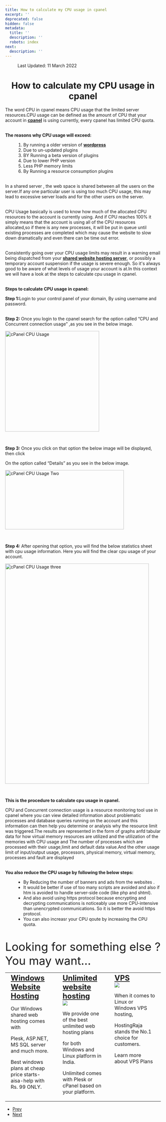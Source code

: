 ```yaml
---
title: How to calculate my CPU usage in cpanel
excerpt: ''
deprecated: false
hidden: false
metadata:
  title: ''
  description: ''
  robots: index
next:
  description: ''
---
```

<div class="page-header">
</div>
<dl class="article-info muted">
<dt class="article-info-term">
</dt>
<dd class="modified">
<span class="icon-calendar" aria-hidden="true"></span>
<time datetime="2022-03-11T10:48:47+00:00" itemprop="dateModified">
Last Updated: 11 March 2022 </time>
</dd>
</dl>
<div itemprop="articleBody">
<h1 style="text-align: center;"><strong><span id="docs-internal-guid-cb9ef273-7fff-01ba-64b7-d421e57e7910">How to calculate my CPU usage in cpanel</span></strong></h1>
<div>
<p dir="ltr">The word CPU in cpanel means  CPU usage that the limited server resources.CPU usage can be defined as the amount of CPU that your account in <a href="/cpanel-article/cpanel-hosting"><strong>cpanel</strong></a> is using currently, every cpanel has limited CPU quota.</p>
<p dir="ltr"><strong><br/>The reasons why CPU usage will exceed:</strong></p>
<ol style="margin-left: 35px;">
<li>By running a older version of <a href="https://www.hostingraja.in/hosting/wordpress-hosting/"><strong>wordpress</strong></a></li>
<li>Due to un-updated plugins</li>
<li>BY Running a beta version of plugins</li>
<li>Due to lower PHP version</li>
<li>Less PHP memory limits</li>
<li>By Running a resource consumption plugins</li>
</ol>
<p dir="ltr"><br/>In a shared server , the web space is shared between all the users on the server.If any one particular user is using too much CPU usage, this may lead to excessive server loads  and for the other users on the server.</p>
<p dir="ltr"><br/>CPU Usage basically is used to know  how much of the allocated CPU resources to the account is currently using. And if CPU reaches 100% it simply means that the account is using all of the CPU resources allocated,so if there is any new processes, it will be put in queue until existing processes are completed which may cause the website to slow down dramatically and even there can  be time out error.</p>
<p dir="ltr"><br/>Consistently going over your CPU usage limits may result in a warning email being dispatched from your <a href="https://www.hostingraja.in/"><strong>shared website hosting server</strong></a>, or possibly a temporary account suspension if the usage is severe enough. So it's always good to be aware of what levels of usage your account is at.In this context we will have a look at the steps to calculate cpu usage in cpanel.</p>
<p dir="ltr"><strong><br/>Steps to calculate CPU usage in cpanel:</strong></p>
<p dir="ltr"><strong>Step 1:</strong>Login to your control panel of your domain, By using username and password.<br/><br/></p>
<p dir="ltr"><strong>Step 2: </strong>Once you login to the cpanel search for the option called “CPU and Concurrent connection usage” ,as you see in the below image.</p>
<p dir="ltr"><img src="https://image.hostingraja.in/images/articles/aisa-help/calculate-cpu-usage-one.png" alt="cPanel CPU Usage" width="304" height="324" border="0" /></p>
<strong><strong><br/></strong></strong>
<p dir="ltr"><strong>Step 3: </strong>Once you click on that option the below image will be displayed, then click</p>
<p dir="ltr">On the option called “Details” as you see in the below image.</p>
<p dir="ltr"><img src="https://image.hostingraja.in/images/articles/aisa-help/calculate-cpu-usage-two.png" alt="cPanel CPU Usage Two" width="384" height="191" border="0" /></p>
<strong><strong><br/></strong></strong>
<p dir="ltr"><strong>Step 4: </strong>After opening that option, you will find the below  statistics sheet with cpu usage information. Here you will find the clear cpu usage of your account.</p>
<p dir="ltr"><img src="https://image.hostingraja.in/images/articles/aisa-help/calculate-cpu-usage-three.png" alt="cPanel CPU Usage three" width="465" height="709" border="0" /></p>
<strong><strong><br/></strong></strong>
<p dir="ltr"><strong>This is the procedure to calculate cpu usage in cpanel.</strong></p>
<p dir="ltr">CPU and Concurrent connection usage is a resource monitoring tool use in cpanel where you can view detailed information about problematic processes and database queries running on the  account and this information can then help you determine or analysis why the resource limit was triggered.The results are represented in the form of graphs anfd tabular data for how virtual memory resources are utilized and the utilization of the memories with CPU usage and The number of processes which are processed with their usage,limit and default data value.And the other usage limit of  input/output usage, processors, physical memory, virtual memory, processes and fault are displayed</p>
<p dir="ltr"><br/><strong>You also reduce the CPU usage by following the below steps:</strong></p>
<ul style="margin-left: 35px;">
<li>By  Reducing the number of banners and ads from the websites .</li>
<li>It would be better if use of too many scripts are avoided and also if htm is  avoided to handle server-side code (like php and shtml).</li>
<li>And also avoid using https protocol because encrypting and decrypting communications is noticeably use  more CPU-intensive than unencrypted communications. So it is better the avoid https protocol.</li>
<li>You can also  increasr your CPU qoute by increasing the CPU quota.</li>
</ul>
</div>
<div class="host-plan_in3" style="width: 100%;">
<div class="customlin-look"><br/>
<div class="in-ben" style="margin-bottom: 0px!important; margin-top: 10px!important; font-size: 37px;">Looking for something else ? You may want...</div>
<table style="width: 100%;">
<tbody>
<tr>
<td valign="top" width="30%">
<div class="look-1" style="margin: 0 10px 0 10px;">
<div style="font-size: x-large; font-weight: bold;"><a href="https://www.hostingraja.in/hosting/windows-hosting/">Windows Website Hosting</a></div>
<img src="https://image.hostingraja.in/images/articles/aisa-help/images/windows.jpg" alt border="0" /> <br/>
<p>Our Windows shared web hosting comes with</p>
<p>Plesk, ASP.NET, MS SQL server and much more.</p>
<p>Best windows plans at cheap price starts-aisa-help with Rs. 99 ONLY.</p>
</div>
</td>
<td valign="top" width="30%">
<div class="look-1" style="margin: 0 10px 0 10px;">
<div style="font-size: x-large; font-weight: bold;"><a href="https://www.hostingraja.in/">Unlimited website hosting</a></div>
<img src="https://image.hostingraja.in/images/articles/aisa-help/images/unlimited.jpg" border="0" />
<p>We provide one of the best unlimited web hosting plans</p>
<p>for both Windows and Linux platform in India.</p>
<p>Unlimited comes with Plesk or cPanel based on your platform.</p>
</div>
</td>
<td valign="top" width="30%">
<div class="look-1" style="border: 0; margin: 0 10px 0 10px;">
<div style="font-size: x-large; font-weight: bold;"><a href="https://www.hostingraja.in/server/vps-servers">VPS</a></div>
<img src="https://image.hostingraja.in/images/articles/aisa-help/images/vps.jpg" border="0" />
<p>When it comes to Linux or Windows VPS hosting,</p>
<p>HostingRaja stands the No.1 choice for customers.</p>
<p>Learn more about VPS Plans</p>
</div>
</td>
</tr>
</tbody>
</table>
</div>
</div> </div>
<ul class="pager pagenav">
<li class="previous">
<a class="hasTooltip" title="How to enable “short_open_tag” On in cPanel" aria-label="Previous article: How to enable “short_open_tag” On in cPanel" href="/docs/how-to-enable-short-open-tag-on-in-cpanel" rel="prev">
<span class="icon-chevron-left" aria-hidden="true"></span> <span aria-hidden="true">Prev</span> </a>
</li>
<li class="next">
<a class="hasTooltip" title="how-to-run-the-virus-scanner-in-cpanel" aria-label="Next article: how-to-run-the-virus-scanner-in-cpanel" href="/docs/how-to-run-the-virus-scanner-in-cpanel" rel="next">
<span aria-hidden="true">Next</span> <span class="icon-chevron-right" aria-hidden="true"></span> </a>
</li>
</ul>
</div>